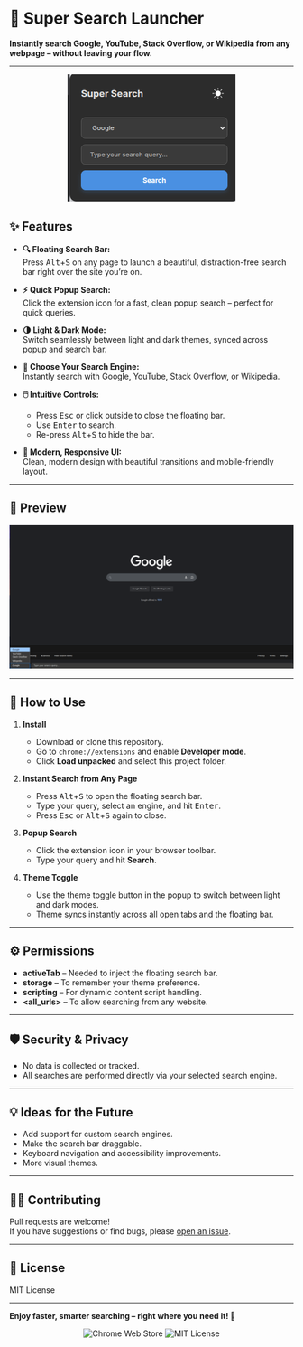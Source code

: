# 🚀 Super Search Launcher

**Instantly search Google, YouTube, Stack Overflow, or Wikipedia from any webpage – without leaving your flow.**

---

<p align="center">
  <img src="popup.png" alt="Super Search Launcher Screenshot">
</p>

## ✨ Features

- **🔍 Floating Search Bar:**  
  Press <kbd>Alt</kbd>+<kbd>S</kbd> on any page to launch a beautiful, distraction-free search bar right over the site you’re on.

- **⚡ Quick Popup Search:**  
  Click the extension icon for a fast, clean popup search – perfect for quick queries.

- **🌗 Light & Dark Mode:**  
  Switch seamlessly between light and dark themes, synced across popup and search bar.

- **🔗 Choose Your Search Engine:**  
  Instantly search with Google, YouTube, Stack Overflow, or Wikipedia.

- **🖱️ Intuitive Controls:**  
  - Press <kbd>Esc</kbd> or click outside to close the floating bar.
  - Use <kbd>Enter</kbd> to search.
  - Re-press <kbd>Alt</kbd>+<kbd>S</kbd> to hide the bar.

- **🎨 Modern, Responsive UI:**  
  Clean, modern design with beautiful transitions and mobile-friendly layout.

---

## 📸 Preview

<!-- Replace with your own screenshots/gifs -->
<p align="center">
  <img src="sample.png" width="600" alt="Super Search Launcher Screenshot">
</p>

---

## 🚦 How to Use

1. **Install**
   - Download or clone this repository.
   - Go to `chrome://extensions` and enable **Developer mode**.
   - Click **Load unpacked** and select this project folder.

2. **Instant Search from Any Page**
   - Press <kbd>Alt</kbd>+<kbd>S</kbd> to open the floating search bar.
   - Type your query, select an engine, and hit <kbd>Enter</kbd>.
   - Press <kbd>Esc</kbd> or <kbd>Alt</kbd>+<kbd>S</kbd> again to close.

3. **Popup Search**
   - Click the extension icon in your browser toolbar.
   - Type your query and hit **Search**.

4. **Theme Toggle**
   - Use the theme toggle button in the popup to switch between light and dark modes.
   - Theme syncs instantly across all open tabs and the floating bar.

---

## ⚙️ Permissions

- **activeTab** – Needed to inject the floating search bar.
- **storage** – To remember your theme preference.
- **scripting** – For dynamic content script handling.
- **<all_urls>** – To allow searching from any website.

---

## 🛡️ Security & Privacy

- No data is collected or tracked.
- All searches are performed directly via your selected search engine.

---

## 💡 Ideas for the Future

- Add support for custom search engines.
- Make the search bar draggable.
- Keyboard navigation and accessibility improvements.
- More visual themes.

---

## 🧑‍💻 Contributing

Pull requests are welcome!  
If you have suggestions or find bugs, please [open an issue](https://github.com/YOUR_USERNAME/Super-Search-Launcher/issues).

---

## 📄 License

MIT License

---

**Enjoy faster, smarter searching – right where you need it! 🚀**

<p align="center">
  <img src="https://img.shields.io/chrome-web-store/v/your-extension-id?style=flat-square" alt="Chrome Web Store">
  <img src="https://img.shields.io/github/license/your-username/Super-Search-Launcher?style=flat-square" alt="MIT License">
</p>
